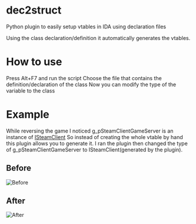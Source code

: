 # dec2struct
Python plugin to easily setup vtables in IDA using declaration files


Using the class declaration/definition it automatically generates the vtables.

# How to use
Press Alt+F7 and run the script
Choose the file that contains the definition/declaration of the class
Now you can modify the type of the variable to the class
# Example

While reversing the game I noticed g_pSteamClientGameServer is an instance of [ISteamClient](https://github.com/ValveSoftware/source-sdk-2013/blob/master/mp/src/public/steam/isteamclient.h)
So instead of creating the whole vtable by hand this plugin allows you to generate it.
I ran the plugin then changed the type of g_pSteamClientGameServer to ISteamClient(generated by the plugin).

## Before
![Before](https://raw.githubusercontent.com/krystalgamer/dec2struct/master/before.png)

## After
![After](https://raw.githubusercontent.com/krystalgamer/dec2struct/master/after.png)
